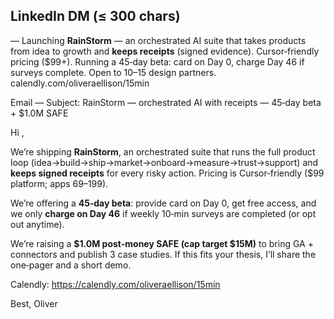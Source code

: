 ## LinkedIn DM (≤ 300 chars)
—
Launching **RainStorm** — an orchestrated AI suite that takes products from idea to growth and **keeps receipts** (signed evidence). Cursor‑friendly pricing ($99+). Running a 45‑day beta: card on Day 0, charge Day 46 if surveys complete. Open to 10–15 design partners. calendly.com/oliveraellison/15min

Email
—
Subject: RainStorm — orchestrated AI with receipts — 45‑day beta + $1.0M SAFE

Hi <Name>,

We’re shipping **RainStorm**, an orchestrated suite that runs the full product loop (idea→build→ship→market→onboard→measure→trust→support) and **keeps signed receipts** for every risky action. Pricing is Cursor‑friendly ($99 platform; apps $69–$199).

We’re offering a **45‑day beta**: provide card on Day 0, get free access, and we only **charge on Day 46** if weekly 10‑min surveys are completed (or opt out anytime).

We’re raising a **$1.0M post‑money SAFE (cap target $15M)** to bring GA + connectors and publish 3 case studies. If this fits your thesis, I’ll share the one‑pager and a short demo.

Calendly: https://calendly.com/oliveraellison/15min

Best,
Oliver
